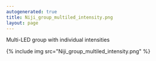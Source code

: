 ```yaml
---
autogenerated: true
title: Niji_group_multiled_intensity.png
layout: page
---
```


Multi-LED group with individual intensities

{% include img src="Niji_group_multiled_intensity.png" %}

